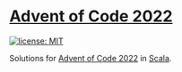 # [Advent of Code 2022](https://adventofcode.com/2022)

[![license: MIT](https://img.shields.io/badge/license-MIT-brightgreen.svg)](./LICENSE.md)

Solutions for [Advent of Code 2022](https://adventofcode.com/2022) in [Scala](https://www.scala-lang.org/).
